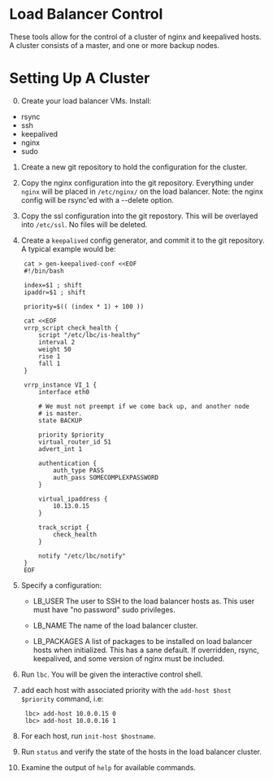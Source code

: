 Load Balancer Control
=====================

These tools allow for the control of a cluster of nginx and keepalived
hosts.  A cluster consists of a master, and one or more backup nodes.

Setting Up A Cluster
====================

0) Create your load balancer VMs.  Install:

- rsync
- ssh
- keepalived
- nginx
- sudo

1) Create a new git repository to hold the configuration for the cluster.

2) Copy the nginx configuration into the git repository.  Everything under ```nginx``` will be placed in ```/etc/nginx/``` on the load balancer. Note: the nginx config will be rsync'ed with a --delete option.

3) Copy the ssl configuration into the git repostory.  This will be overlayed into ```/etc/ssl```.  No files will be deleted.

4) Create a ```keepalived``` config generator, and commit it to the git repository.  A typical example would be:
```
    cat > gen-keepalived-conf <<EOF
    #!/bin/bash

    index=$1 ; shift
    ipaddr=$1 ; shift

    priority=$(( (index * 1) + 100 ))

    cat <<EOF
    vrrp_script check_health {
        script "/etc/lbc/is-healthy"
        interval 2
        weight 50
        rise 1
        fall 1
    }

    vrrp_instance VI_1 {
        interface eth0

        # We must not preempt if we come back up, and another node
        # is master.
        state BACKUP

        priority $priority
        virtual_router_id 51
        advert_int 1

        authentication {
            auth_type PASS
            auth_pass SOMECOMPLEXPASSWORD
        }

        virtual_ipaddress {
            10.13.0.15
        }

        track_script {
            check_health
        }

        notify "/etc/lbc/notify"
    }
    EOF
```

5) Specify a configuration:

   - LB_USER
     The user to SSH to the load balancer hosts as.  This user must have "no password" sudo privileges.

   - LB_NAME
     The name of the load balancer cluster.

   - LB_PACKAGES
     A list of packages to be installed on load balancer hosts when initialized.  This has a sane default.
     If overridden, rsync, keepalived, and some version of nginx must be included.

6) Run ```lbc```.  You will be given the interactive control shell.

7) add each host with associated priority with the ```add-host $host $priority``` command, i.e:

        lbc> add-host 10.0.0.15 0
        lbc> add-host 10.0.0.16 1
   
8) For each host, run ```init-host $hostname```.

9) Run ```status``` and verify the state of the hosts in the load balancer cluster.

10) Examine the output of ```help``` for available commands.
